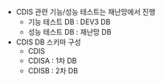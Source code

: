 
- CDIS 관련 기능/성능 테스트는 재난망에서 진행
	- 기능 테스트 DB : DEV3 DB
	- 성능 테스트 DB : 재난망 DB
- CDIS DB 스키마 구성
	- CDIS
	- CDISA : 1차 DB
	- CDISB : 2차 DB
